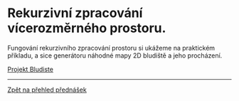 # Rekurzivní zpracování vícerozměrného prostoru.

Fungování rekurzivního zpracování prostoru si ukážeme na praktickém příkladu, a sice generátoru náhodné mapy 2D bludiště a jeho procházení.

[Projekt Bludiste](https://github.com/PetrVobornik/prednasky/tree/master/ZakladyCs/13-Bludiste/Bludiste)


---

[Zpět na přehled přednášek](https://github.com/PetrVobornik/prednasky)
